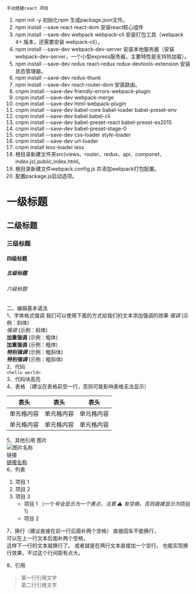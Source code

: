 
`手动搭建react 项目
`  

1. npm init -y 初始化npm 生成package.json文件。
2. npm install --save react react-dom 安装react核心组件
3. npm install --save-dev webpack webpack-cli 安装打包工具（webpack 4+ 版本，还需要安装 webpack-cli）。
4. npm install --save-dev webpack-dev-server 安装本地服务器（安装webpack-dev-server，一个小型express服务器，主要特性是支持热加载）。
5. npm install --save-dev redux react-redux redux-devtools-extension 安装状态管理器。
6. npm install --save-dev  redux-thunk
7. npm install --save-dev react-router-dom  安装路由。
8. cnpm install --save-dev friendly-errors-webpack-plugin
9. cnpm install --save-dev webpack-merge
10. cnpm install --save-dev html-webpack-plugin
11. cnpm install --save-dev babel-core babel-loader babel-preset-env 
12. cnpm install --save-dev babel babel-cli
13. cnpm install --save-dev babel-preset-react  babel-preset-es2015
14. cnpm install --save-dev babel-preset-stage-0
15. cnpm install --save-dev css-loader style-loader
16. cnpm install --save-dev url-loader 
17. cnpm install less-loader less 
18. 根目录新建文件夹src(views、router、redux、api、componet、index.js),public,index.html。
19. 根目录新建文件webpack.config.js 并添加webpack打包配置。
20. 配置package.js启动选项。



# 一级标题

## 二级标题

### 三级标题

#### 四级标题

##### 五级标题

###### 六级标题

二、编辑基本语法  
1、字体格式强调
我们可以使用下面的方式给我们的文本添加强调的效果
_强调_ (示例：斜体)  
 _强调_ (示例：斜体)  
**加重强调** (示例：粗体)  
 **加重强调** (示例：粗体)  
**_特别强调_** (示例：粗斜体)  
**_特别强调_** (示例：粗斜体)  
2、代码  
`<hello world>`  
3、代码块高亮  
4、表格 （建议在表格前空一行，否则可能影响表格无法显示）

| 表头       | 表头       | 表头       |
| ---------- | ---------- | ---------- |
| 单元格内容 | 单元格内容 | 单元格内容 |
| 单元格内容 | 单元格内容 | 单元格内容 |

5、其他引用
图片  
![图片名称](https://www.baidu.com/img/bd_logo1.png)  
链接  
[链接名称](https://www.baidu.com/)  
6、列表

1. 项目 1
2. 项目 2
3. 项目 3
   - 项目 1 （一个*号会显示为一个黑点，注意 ⚠️ 有空格，否则直接显示为*项目 1）
   - 项目 2

7、换行（建议直接在前一行后面补两个空格）
直接回车不能换行，  
可以在上一行文本后面补两个空格，  
这样下一行的文本就换行了。
或者就是在两行文本直接加一个空行。
也能实现换行效果，不过这个行间距有点大。

8、引用

> 第一行引用文字  
> 第二行引用文字
